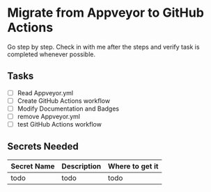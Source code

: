 # Migrate from Appveyor to GitHub Actions

Go step by step. Check in with me after the steps and verify task is completed whenever possible.

## Tasks

* [ ] Read Appveyor.yml
* [ ] Create GitHub Actions workflow
* [ ] Modify Documentation and Badges
* [ ] remove Appveyor.yml
* [ ] test GitHub Actions workflow

## Secrets Needed

| Secret Name | Description | Where to get it |
| --- | --- | --- |
| todo | todo | todo |